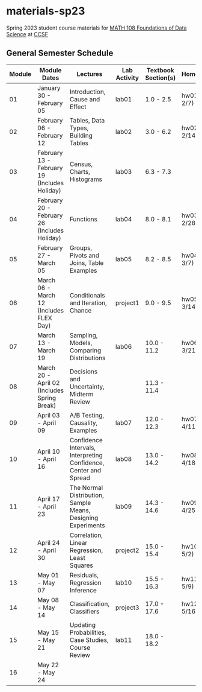 # materials-sp23

Spring 2023 student course materials for [MATH 108 Foundations of Data Science](https://www.ccsf.edu/node/167501) at [CCSF](https://www.ccsf.edu)

## General Semester Schedule

| **Module** | **Module Dates**                             | **Lectures**                                                     | **Lab Activity** | **Textbook Section(s)** | **Homework**    | **Project**         | **Exam** |
|------------|----------------------------------------------|------------------------------------------------------------------|------------------|-------------------------|-----------------|---------------------|----------|
| 01         | January 30 - February 05                     | Introduction, Cause and Effect                                   | lab01            | 1.0 - 2.5               | hw01 (Due 2/7)  |                     |          |
| 02         | February 06 - February 12                    | Tables, Data Types, Building Tables                              | lab02            | 3.0 - 6.2               | hw02 (Due 2/14) |                     |          |
| 03         | February 13 - February 19 (Includes Holiday) | Census, Charts, Histograms                                       | lab03            | 6.3 - 7.3               |                 |                     |          |
| 04         | February 20 - February 26 (Includes Holiday) | Functions                                                        | lab04            | 8.0 - 8.1               | hw03 (Due 2/28) |                     |          |
| 05         | February 27 - March 05                       | Groups, Pivots and Joins, Table Examples                         | lab05            | 8.2 - 8.5               | hw04 (Due 3/7)  | project1 (Due 3/19) |          |
| 06         | March 06 - March 12 (Includes FLEX Day)      | Conditionals and Iteration, Chance                               | project1         | 9.0 - 9.5               | hw05 (Due 3/14) |                     |          |
| 07         | March 13 - March 19                          | Sampling, Models, Comparing Distributions                        | lab06            | 10.0 - 11.2             | hw06 (Due 3/21) |                     |          |
| 08         | March 20 - April 02 (Includes Spring Break)  | Decisions and Uncertainty, Midterm Review                        |                  | 11.3 - 11.4             |                 |                     | midterm  |
| 09         | April 03 - April 09                          | A/B Testing, Causality, Examples                                 | lab07            | 12.0 - 12.3             | hw07 (Due 4/11) |                     |          |
| 10         | April 10 - April 16                          | Confidence Intervals, Interpreting Confidence, Center and Spread | lab08            | 13.0 - 14.2             | hw08 (Due 4/18) |                     |          |
| 11         | April 17 - April 23                          | The Normal Distribution, Sample Means, Designing Experiments     | lab09            | 14.3 - 14.6             | hw09 (Due 4/25) | project2 (Due 5/7)  |          |
| 12         | April 24 - April 30                          | Correlation, Linear Regression, Least Squares                    | project2         | 15.0 - 15.4             | hw10 (Due 5/2)  |                     |          |
| 13         | May 01 - May 07                              | Residuals, Regression Inference                                  | lab10            | 15.5 - 16.3             | hw11 (Due 5/9)  | project3 (Due 5/21) |          |
| 14         | May 08 - May 14                              | Classification, Classifiers                                      | project3         | 17.0 - 17.6             | hw12 (Due 5/16) |                     |          |
| 15         | May 15 - May 21                              | Updating Probabilities, Case Studies, Course Review              | lab11            | 18.0 - 18.2             |                 |                     |          |
| 16         | May 22 - May 24                              |                                                                  |                  |                         |                 |                     | final    |

